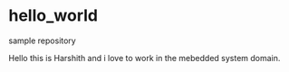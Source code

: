 # hello_world
sample repository

Hello this is Harshith and i love to work in the mebedded system domain.

